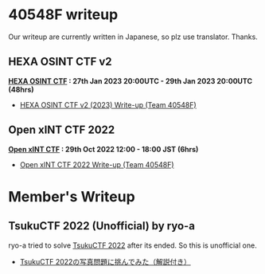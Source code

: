 # 40548F writeup

Our writeup are currently written in Japanese, so plz use translator. Thanks.

## HEXA OSINT CTF v2

**[HEXA OSINT CTF](https://twitter.com/HEXAOSINT) : 27th Jan 2023 20:00UTC - 29th Jan 2023 20:00UTC (48hrs)**

- [HEXA OSINT CTF v2 (2023) Write-up (Team 40548F)](https://zenn.dev/ryo_a/articles/eff1e46fd22e07)

## Open xINT CTF 2022

**[Open xINT CTF](https://openxintctf.wixsite.com/pinja) : 29th Oct 2022 12:00 -  18:00 JST (6hrs)**

- [Open xINT CTF 2022 Write-up (Team 40548F)](https://zenn.dev/kn1cht/articles/open-xint-2022-40548f)


# Member's Writeup

## TsukuCTF 2022 (Unofficial) by ryo-a

ryo-a tried to solve [TsukuCTF 2022](https://twitter.com/tsukuctf) after its ended. So this is unofficial one.

- [TsukuCTF 2022の写真問題に挑んでみた（解説付き）](https://zenn.dev/ryo_a/articles/5296d4c9e14bf5)